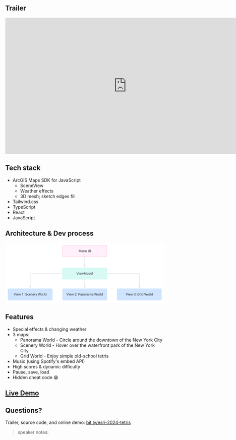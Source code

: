 ## Trailer

<iframe style="width:80vw;aspect-ratio:16/9" src="https://www.youtube.com/embed/LlDgH-NZ3KE?si=cDXjdgnm6Td9Pyi4" title="YouTube video player" frameborder="0" allow="accelerometer; autoplay; clipboard-write; encrypted-media; gyroscope; picture-in-picture; web-share; fullscreen"></iframe>

## Tech stack

- ArcGIS Maps SDK for JavaScript
  - SceneView
  - Weather effects
  - 3D mesh; sketch edges fill
- Tailwind.css
- TypeScript
- React
- JavaScript

## Architecture & Dev process

![Game consists of simple menu UI, ViewModel, and 3 views for that view model](./assets/architecture.svg)

## Features

- Special effects & changing weather
- 3 maps:
  - Panorama World - Circle around the downtown of the New York City
  - Scenery World - Hover over the waterfront park of the New York City
  - Grid World - Enjoy simple old-school tetris
- Music (using Spotify's embed API)
- High scores & dynamic difficulty
- Pause, save, load
- Hidden cheat code 😁

## [Live Demo](https://maxpatiiuk.github.io/tetris-react/)

## Questions?

Trailer, source code, and online demo:
[bit.ly/esri-2024-tetris](https://bit.ly/esri-2024-tetris)

> speaker notes:

